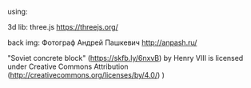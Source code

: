 using:

3d lib: three.js https://threejs.org/ 

back img: Фотограф Андрей Пашкевич http://anpash.ru/

"Soviet concrete block" (https://skfb.ly/6nxvB) by Henry VIII is licensed under Creative Commons Attribution (http://creativecommons.org/licenses/by/4.0/)
)
